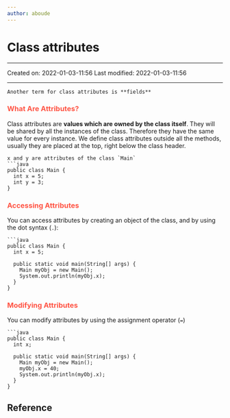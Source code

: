 ```yaml
---
author: aboude
---
```

# Class attributes
___

Created on: 2022-01-03-11:56
Last modified: 2022-01-03-11:56

___

```ad-note
Another term for class attributes is **fields**
```

### <span style="color: #ff5545;text-transform: capitalize;">What are attributes?</span>
Class attributes are **values which are owned by the class itself**. They will be shared by all the instances of the class. Therefore they have the same value for every instance. We define class attributes outside all the methods, usually they are placed at the top, right below the class header.

```ad-example
x and y are attributes of the class `Main`
```java
public class Main {
  int x = 5;
  int y = 3;
}
```

### <span style="color: #ff5545;text-transform: capitalize;">Accessing attributes</span>
You can access attributes by creating an object of the class, and by using the dot syntax (`.`):

```ad-example
```java
public class Main {
  int x = 5;

  public static void main(String[] args) {
    Main myObj = new Main();
    System.out.println(myObj.x);
  }
}
```

### <span style="color: #ff5545;text-transform: capitalize;">Modifying attributes</span>
You can modify attributes by using the assignment operator (`=`)
```ad-example
```java
public class Main {
  int x;

  public static void main(String[] args) {
    Main myObj = new Main();
    myObj.x = 40;
    System.out.println(myObj.x); 
  }
}
```

## Reference